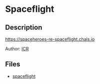 # Spaceflight

## Description

https://spaceheroes-re-spaceflight.chals.io

Author: [ICR](http://icr-team.com)

## Files

* [spaceflight](files/spaceflight)

